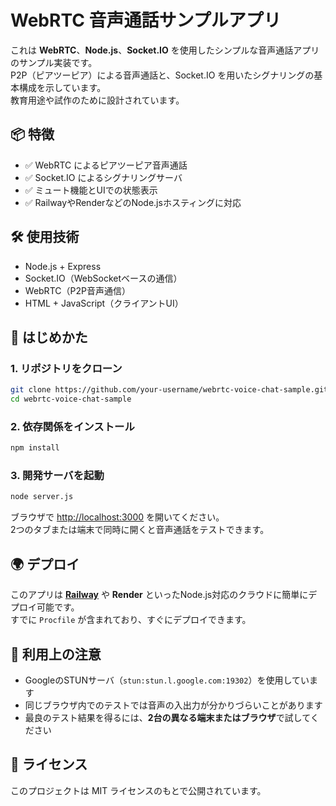# WebRTC 音声通話サンプルアプリ

これは **WebRTC**、**Node.js**、**Socket.IO** を使用したシンプルな音声通話アプリのサンプル実装です。  
P2P（ピアツーピア）による音声通話と、Socket.IO を用いたシグナリングの基本構成を示しています。  
教育用途や試作のために設計されています。

## 📦 特徴

- ✅ WebRTC によるピアツーピア音声通話
- ✅ Socket.IO によるシグナリングサーバ
- ✅ ミュート機能とUIでの状態表示
- ✅ RailwayやRenderなどのNode.jsホスティングに対応

## 🛠️ 使用技術

- Node.js + Express
- Socket.IO（WebSocketベースの通信）
- WebRTC（P2P音声通信）
- HTML + JavaScript（クライアントUI）

## 🚀 はじめかた

### 1. リポジトリをクローン

```bash
git clone https://github.com/your-username/webrtc-voice-chat-sample.git
cd webrtc-voice-chat-sample
```

### 2. 依存関係をインストール

```bash
npm install
```

### 3. 開発サーバを起動

```bash
node server.js
```

ブラウザで [http://localhost:3000](http://localhost:3000) を開いてください。  
2つのタブまたは端末で同時に開くと音声通話をテストできます。

## 🌍 デプロイ

このアプリは **[Railway](https://railway.app/)** や **Render** といったNode.js対応のクラウドに簡単にデプロイ可能です。  
すでに `Procfile` が含まれており、すぐにデプロイできます。

## 🧪 利用上の注意

- GoogleのSTUNサーバ（`stun:stun.l.google.com:19302`）を使用しています
- 同じブラウザ内でのテストでは音声の入出力が分かりづらいことがあります
- 最良のテスト結果を得るには、**2台の異なる端末またはブラウザ**で試してください

## 📄 ライセンス

このプロジェクトは MIT ライセンスのもとで公開されています。
